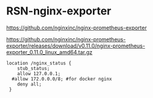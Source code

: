 # RSN-nginx-exporter

https://github.com/nginxinc/nginx-prometheus-exporter

https://github.com/nginxinc/nginx-prometheus-exporter/releases/download/v0.11.0/nginx-prometheus-exporter_0.11.0_linux_amd64.tar.gz

```
location /nginx_status {
 	stub_status;
 	allow 127.0.0.1;
  #allow 172.0.0.0/8; #for docker nginx
 	deny all;	
 }
```
